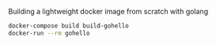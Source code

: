 Building a lightweight docker image from scratch with golang

```sh
docker-compose build build-gohello
docker-run --rm gohello
```
